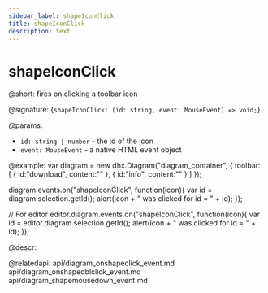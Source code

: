 ```yaml
---
sidebar_label: shapeIconClick
title: shapeIconClick
description: text
---
```


# shapeIconClick

@short: fires on clicking a toolbar icon

@signature: {`shapeIconClick: (id: string, event: MouseEvent) => void;`}

@params:
- `id: string | number` - the id of the icon
- `event: MouseEvent` - a native HTML event object

@example:
var diagram = new dhx.Diagram("diagram_container", { 
	toolbar: [
      {
		id:"download",
		content:"<i class='zmdi zmdi-download'></i>"
	  },
	  {
		id:"info",
		content:"<i class='zmdi zmdi-info-outline'></i>"
	  }
    ]
});

diagram.events.on("shapeIconClick", function(icon){
	var id = diagram.selection.getId();
	alert(icon + " was clicked for id = " + id);
});

// For editor
editor.diagram.events.on("shapeIconClick", function(icon){
    var id = editor.diagram.selection.getId();
    alert(icon + " was clicked for id = " + id);
});

@descr:

@relatedapi:
api/diagram_onshapeclick_event.md
api/diagram_onshapedblclick_event.md
api/diagram_shapemousedown_event.md
